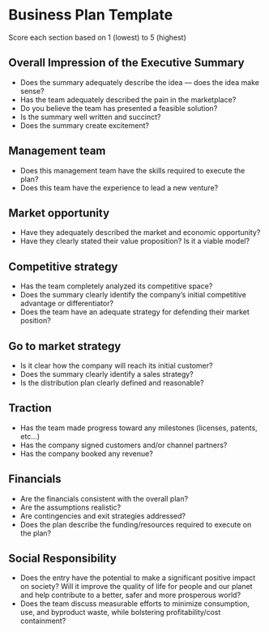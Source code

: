 # Business Plan Template

Score each section based on 1 (lowest) to 5 (highest)

## Overall Impression of the Executive Summary
* Does the summary adequately describe the idea — does the idea make sense?
* Has the team adequately described the pain in the marketplace?
* Do you believe the team has presented a feasible solution?
* Is the summary well written and succinct?
* Does the summary create excitement?

## Management team
* Does this management team have the skills required to execute the plan?
* Does this team have the experience to lead a new venture?

## Market opportunity
* Have they adequately described the market and economic opportunity?
* Have they clearly stated their value proposition? Is it a viable model?

## Competitive strategy
* Has the team completely analyzed its competitive space?
* Does the summary clearly identify the company’s initial competitive advantage or differentiator?
* Does the team have an adequate strategy for defending their market position?

## Go to market strategy
* Is it clear how the company will reach its initial customer?
* Does the summary clearly identify a sales strategy?
* Is the distribution plan clearly defined and reasonable?

## Traction
* Has the team made progress toward any milestones (licenses, patents, etc…)
* Has the company signed customers and/or channel partners?
* Has the company booked any revenue?

## Financials
* Are the financials consistent with the overall plan?
* Are the assumptions realistic?
* Are contingencies and exit strategies addressed?
* Does the plan describe the funding/resources required to execute on the plan?

## Social Responsibility
* Does the entry have the potential to make a significant positive impact on society? Will it improve the quality of life for people and our planet and help contribute to a better, safer and more prosperous world?
* Does the team discuss measurable efforts to minimize consumption, use, and byproduct waste, while bolstering profitability/cost containment?
